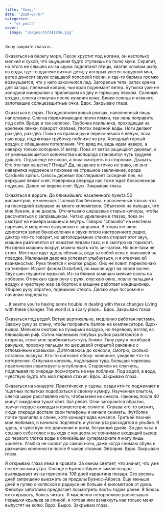 ```yaml
---
title: "Хочу."
date: "2020-07-07"
categories: 
  - "vk_posts"
cover:
  image: "images/457241856.jpg"
---
```


Хочу закрыть глаза и…

Оказаться на берегу моря. Песок хрустит под ногами, он настолько мелкий и сухой, что ощущения будто ступаешь по полю муки. Скрипит, но этого не слышно из-за шума: подлетают птицы, хватая клювом рыбу из воды, где-то вдалеке визжат дети, у которых улетел надувной мяч, ветер доносит звуки слащавой попсовой песни, и где-то бармен громко возмущается, что у него закончился лед. Загорелые тела, запах крема для загара, пляжный коврик, чьи края поднимает ветер. Бутылка уже не холодной минералки с прилипшим ко дну и горлышку песком. Соленый воздух, слегка стянутая после купания кожа. Блики солнца и немного запотевшие солнцезащитные очки. Вдох. Закрываю глаза.

<!--more-->

Оказаться в горах. Пятидесятилитровый рюкзак, наполненный лишь наполовину. Слегка пережимающие плечи лямки, так лень поправить под себя. Вроде и так неплохо. Трубочка поильника, проходящая на крепеже лямки, поворот клапана, глоток ледяной воды. Ноги делают раз-два, раз-два. Палка из правой руки перекочевала в левую, пока пью воду, подтягивая трубочку поближе ко рту. Холодный горный воздух с обещанием потепления. Что вряд ли, ведь идем наверх, а наверху только холоднее. И ветер. Пока от ветра защищают деревья, а от уменьшающегося количества кислорода становится чуть труднее дышать. Отдых еще не скоро, а пока смотреть по сторонам. Дышать. Кто это там на ветке? Птица? Да, название я точно не знаю, но оно наверняка мудреное и похожее на страшное заклинание, вроде Carduelis spinus. Сквозь деревья проглядывает соседний пик, на верхушке лежит снег. Наверняка впереди нас тоже ждет белоснежная подушка. Давно не видела снег. Вдох. Закрываю глаза.

Оказаться в дороге. До ближайшего населенного пункта 50 километров, не меньше. Полный бак бензина, наполненный только что на последней заправке на много километров. Объясняю на пальцах, что мне бензин, а не дизель. Отсчитываю шершавые старые купюры, чтобы рассчитаться с заправщиком. Читаю удивление в глазах, пока он смотрит на номера машины и внутрь. Говорю "спасибо" на местном наречии, и медленно выруливаю с заправки. В открытое окно доносится запах бензоколонки и звуки плохо настроенного радио, диктор что-то говорит, но автоподъемник стекла стирает этот звук, машина разгоняется от нажатия педали газа, и я смотрю на горизонт. Ни одной машины вокруг, можно ехать хоть зиг-загом. Но все-таки не стоит. Местные идут вдоль обочины, ведя за собой осла с поклажей на поводке. Маленькая девочка успевает улыбнуться, и я отвечаю ей взаимностью. Рука тянется к кнопке радио. Оно не ловит, переключаю на телефон. Играет фоном Disturbed, но мысли идут на своей волне. Звук шин глушится музыкой. Из-за бликов замечаю мелкие сколы на лобовом. Отпускаю одну руку с руля, опускаю окно, ловлю пальцами воздух и чувствую жар за бортом: в машине работает кондиционер. Убираю руку обратно, поднимаю стекло. Делаю звук погромче и начинаю подпевать:

…It seems you're having some trouble In dealing with these changes Living with these changes The world is a scary place… Вдох. Закрываю глаза

Оказаться под водой. Встаю вертикально, медленно работая ластами. Завожу руку за спину, чтобы поправить баллон на компенсаторе. Вдох-выдох. Мельком смотрю на пузырьки воздуха, но перевожу взгляд на ближайший риф. Сотни маленьких голубых рыбок разлетаются в стороны, стоит мне приблизиться чуть ближе. Тяну руку к погибшей ракушке, провожу пальцем по шершавой открытой раковине с отломанным краешком. Дотягиваюсь до консоли, смотрю, сколько осталось воздуха. Кто-то сигналит сбоку: наверное, увидели что-то интересное. Отпускаю консоль, подплываю туда. Большая черепаха практически левитирует в углублении. Стараемся не спугнуть, подплывая по очереди посмотреть на нее поближе. Под водой, в воде, чувствую будто это моя первая стихия. Вдох. Закрываю глаза.

Оказаться на концерте. Практически у сцены, сзади кто-то поджимает в тщетных попытках подобраться к своему кумиру. Наученная опытом, слегка шире расставляю ноги, чтобы меня не снесли. Наконец после 40 минут ожидания тушат свет. Зал ревет. Огни загораются обратно, звучат первые аккорды и приветствие солиста. Справа кто-то визжит, люди спереди достали свои телефоны и начали снимать. Футболка почти прилипла к спине, хотя концерт едва начался. Третьей песней моя любимая, я начинаю подпевать и уголки рта расходятся в улыбке. Я здесь, я чувствую это движение и ритм, безумный драйв. За два часа я срываю себе голос и выходя с концерта не принимаю входящий вызов: до первого глотка воды в ближайшем супермаркете я могу лишь хрипеть. Улыбка не сходит до самой ночи, даже когда снимаю обувь и разминаю конечности после 6 часов стояния. Эйфория. Вдох. Закрываю глаза.

Я открываю глаза лежа в кровати. За окном светает, что значит, что уже позже восьми утра. Солнце в Буэнос-Айресе зимой поздно выглядывает из-за горизонта. 108 дней карантина позади. Сто восемь дней запрещено выезжать за пределы Буэнос-Айреса. Еще меньше дней я гуляю с коляской в радиусе не больше 4 километров от дома. Фейсбук заботливо предлагает посмотреть посты годом ранее. Я боюсь их открывать, боюсь читать. Я мысленно неторопливо расчесываю перышки крыльев за спиной, и готова ими взмахнуть как только меня выпустят на волю. Вдох. Выдох. Закрываю глаза.
